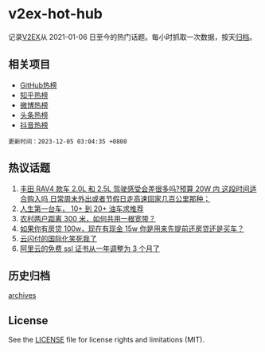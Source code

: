 # v2ex-hot-hub

 记录[V2EX](https://www.v2ex.com/)从 2021-01-06 日至今的热门话题。每小时抓取一次数据，按天[归档](archives)。
 
 ## 相关项目

- [GitHub热榜](https://github.com/snaildev/github-hot-hub)
- [知乎热榜](https://github.com/snaildev/zhihu-hot-hub)
- [微博热榜](https://github.com/snaildev/weibo-hot-hub)
- [头条热榜](https://github.com/snaildev/toutiao-hot-hub)
- [抖音热榜](https://github.com/snaildev/douyin-hot-hub)


 `更新时间：2023-12-05 03:04:35 +0800`

## 热议话题

1. [丰田 RAV4 款车 2.0L 和 2.5L 驾驶感受会差很多吗?预算 20W 内 这段时间适合购入吗 日常周末外出或者节假日走高速回家几百公里那种；](https://www.v2ex.com/t/997377)
1. [人生第一台车， 10+ 到 20+ 油车求推荐](https://www.v2ex.com/t/997415)
1. [农村两户距离 300 米，如何共用一根宽带？](https://www.v2ex.com/t/997456)
1. [如果你有房贷 100w，现在有现金 15w 你是用来先提前还房贷还是买车？](https://www.v2ex.com/t/997559)
1. [云闪付的国际化笑死我了](https://www.v2ex.com/t/997383)
1. [阿里云的免费 ssl 证书从一年调整为 3 个月了](https://www.v2ex.com/t/997408)

## 历史归档

[archives](archives)

## License

See the [LICENSE](LICENSE) file for license rights and limitations (MIT).
